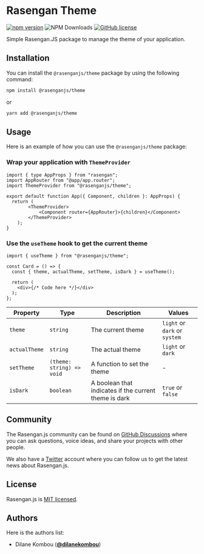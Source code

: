 # Rasengan Theme

[![npm version](https://badge.fury.io/js/@rasenganjs%2Ftheme.svg)](https://badge.fury.io/js/@rasenganjs%2Ftheme)
![NPM Downloads](https://img.shields.io/npm/dm/%40rasenganjs%2Ftheme)
[![GitHub license](https://img.shields.io/github/license/rasengan-dev/rasengan-theme)](https://github.com/rasengan-dev/rasengan-theme/blob/main/LICENSE)

Simple Rasengan.JS package to manage the theme of your application.

## Installation

You can install the `@rasenganjs/theme` package by using the following command:

```bash
npm install @rasenganjs/theme
```

or

```bash
yarn add @rasenganjs/theme
```

## Usage

Here is an example of how you can use the `@rasenganjs/theme` package:

### Wrap your application with `ThemeProvider`

```tsx
import { type AppProps } from "rasengan";
import AppRouter from "@app/app.router";
import ThemeProvider from "@rasenganjs/theme";

export default function App({ Component, children }: AppProps) {
  return (
		<ThemeProvider>
			<Component router={AppRouter}>{children}</Component>
		</ThemeProvider>
	);
}

```

### Use the `useTheme` hook to get the current theme

```tsx 
import { useTheme } from "@rasenganjs/theme";

const Card = () => {
  const { theme, actualTheme, setTheme, isDark } = useTheme();

  return (
    <div>{/* Code here */}</div>
  );
};
```

| Property | Type | Description | Values |
| --- | --- | --- | --- |
| `theme` | `string` | The current theme | `light` or `dark` or `system` |
| `actualTheme` | `string` | The actual theme | `light` or `dark` |
| `setTheme` | `(theme: string) => void` | A function to set the theme | - |
| `isDark` | `boolean` | A boolean that indicates if the current theme is dark | `true` or `false` |


## Community

The Rasengan.js community can be found on [GitHub Discussions](https://github.com/rasengan-dev/rasenganjs/discussions) where you can ask questions, voice ideas, and share your projects with other people.

We also have a [Twitter](https://twitter.com/rasenganjs) account where you can follow us to get the latest news about Rasengan.js.

## License

Rasengan.js is [MIT licensed](https://github.com/rasengan-dev/rasengan-theme/blob/main/LICENSE).

## Authors

Here is the authors list:

- Dilane Kombou ([**@dilanekombou**](https://twitter.com/dilanekombou))